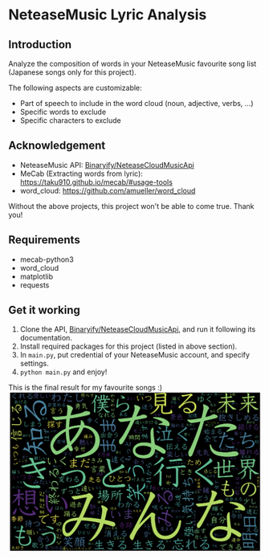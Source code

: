 # NeteaseMusic Lyric Analysis
## Introduction
Analyze the composition of words in your NeteaseMusic favourite song list (Japanese songs only for this project).

The following aspects are customizable:
- Part of speech to include in the word cloud (noun, adjective, verbs, ...)
- Specific words to exclude
- Specific characters to exclude

## Acknowledgement
- NeteaseMusic API: [Binaryify/NeteaseCloudMusicApi](https://github.com/Binaryify/NeteaseCloudMusicApi)
- MeCab (Extracting words from lyric): https://taku910.github.io/mecab/#usage-tools
- word_cloud: https://github.com/amueller/word_cloud

Without the above projects, this project won't be able to come true. Thank you!

## Requirements
- mecab-python3
- word_cloud
- matplotlib
- requests

## Get it working
1. Clone the API, [Binaryify/NeteaseCloudMusicApi](https://github.com/Binaryify/NeteaseCloudMusicApi), and run it following its documentation.
2. Install required packages for this project (listed in above section).
3. In `main.py`, put credential of your NeteaseMusic account, and specify settings.
4. `python main.py` and enjoy!

This is the final result for my favourite songs :)
![](wordcloud.png)